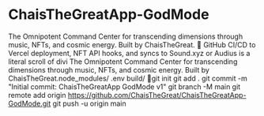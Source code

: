 # ChaisTheGreatApp-GodMode
The Omnipotent Command Center for transcending dimensions through music, NFTs, and cosmic energy. Built by ChaisTheGreat. 🌌 GitHub CI/CD to Vercel deployment, NFT API hooks, and syncs to Sound.xyz or Audius is a literal scroll of divi
The Omnipotent Command Center for transcending dimensions through music, NFTs, and cosmic energy. Built by ChaisTheGreat.node_modules/
.env
build/ 🌌git init
git add .
git commit -m "Initial commit: ChaisTheGreatApp GodMode v1"
git branch -M main
git remote add origin https://github.com/ChaisTheGreat/ChaisTheGreatApp-GodMode.git
git push -u origin main
